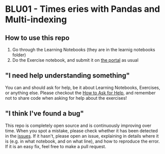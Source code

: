 # BLU01 - Times eries with Pandas and Multi-indexing 

## How to use this repo 
1. Go through the Learning Notebooks (they are in the learnig notebooks folder)
2. Do the Exercise notebook, and submit it on [the portal](http://portal.lisbondatascience.org) as usual 

## "I need help understanding something"
You can and should ask for help, be it about Learning Notebooks, Exercises, or anything else. Please checkout the [How to Ask for Help](https://github.com/LDSSA/wiki/wiki/How-to-ask-for-and-give-help), and remember not to share code when asking for help about the exercises! 

## "I think I've found a bug"
This repo is completely open source and is continuously improving over time. When you spot a mistake, please check whether it has been detected in the [issues](https://github.com/LDSSA/batch2-BLU01/issues). If it hasn't, please open an issue, explaining in details where it is (e.g. in what notebook, and on what line), and how to reproduce the error. If it is an easy fix, feel free to make a pull request. 
